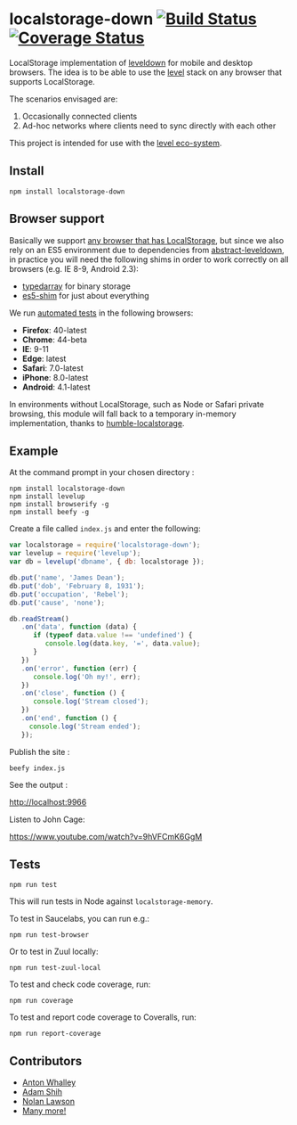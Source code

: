 # localstorage-down [![Build Status](https://travis-ci.org/No9/localstorage-down.svg)](https://travis-ci.org/No9/localstorage-down) [![Coverage Status](https://coveralls.io/repos/No9/localstorage-down/badge.svg?branch=master&service=github)](https://coveralls.io/github/No9/localstorage-down?branch=master)

LocalStorage implementation of [leveldown](https://github.com/Level/leveldown) for mobile and desktop browsers. The idea is to be able to use the [level](http://github.com/level) stack on any browser that supports LocalStorage.

The scenarios envisaged are:

1. Occasionally connected clients
2. Ad-hoc networks where clients need to sync directly with each other

This project is intended for use with the [level eco-system](https://github.com/level/).

## Install

```
npm install localstorage-down
```

## Browser support

Basically we support [any browser that has LocalStorage](http://caniuse.com/namevalue-storage), but since we also rely on an ES5 environment due to dependencies from [abstract-leveldown](https://github.com/Level/abstract-leveldown), in practice you will need the following shims in order to work correctly on all browsers (e.g. IE 8-9, Android 2.3):

* [typedarray](https://github.com/substack/typedarray) for binary storage
* [es5-shim](https://github.com/es-shims/es5-shim) for just about everything

We run [automated tests](http://travis-ci.org/No9/localstorage-down) in the following browsers:

* **Firefox**: 40-latest
* **Chrome**: 44-beta
* **IE**: 9-11
* **Edge**: latest
* **Safari**: 7.0-latest
* **iPhone**: 8.0-latest
* **Android**: 4.1-latest

In environments without LocalStorage, such as Node or Safari private browsing, this module
will fall back to a temporary in-memory implementation, thanks to [humble-localstorage](https://www.npmjs.com/package/humble-localstorage).

## Example 

At the command prompt in your chosen directory : 

    npm install localstorage-down
    npm install levelup 
    npm install browserify -g
    npm install beefy -g

Create a file called `index.js` and enter the following:

```js
var localstorage = require('localstorage-down');
var levelup = require('levelup');
var db = levelup('dbname', { db: localstorage });

db.put('name', 'James Dean');
db.put('dob', 'February 8, 1931');
db.put('occupation', 'Rebel');
db.put('cause', 'none');

db.readStream()
   .on('data', function (data) {
      if (typeof data.value !== 'undefined') {
         console.log(data.key, '=', data.value);
      }
   })
   .on('error', function (err) {
      console.log('Oh my!', err);
   })
   .on('close', function () {
      console.log('Stream closed');
   })
   .on('end', function () {
     console.log('Stream ended');
   });
```

Publish the site :

    beefy index.js

See the output :

[http://localhost:9966](http://localhost:9966)

Listen to John Cage:

https://www.youtube.com/watch?v=9hVFCmK6GgM

## Tests

    npm run test

This will run tests in Node against `localstorage-memory`. 

To test in Saucelabs, you can run e.g.:

    npm run test-browser

Or to test in Zuul locally:

    npm run test-zuul-local

To test and check code coverage, run:

    npm run coverage

To test and report code coverage to Coveralls, run:

    npm run report-coverage

##  Contributors

* [Anton Whalley](https://github.com/no9)
* [Adam Shih](https://github.com/adamshih)
* [Nolan Lawson](https://github.com/nolanlawson)
* [Many more!](https://github.com/No9/localstorage-down/graphs/contributors)
